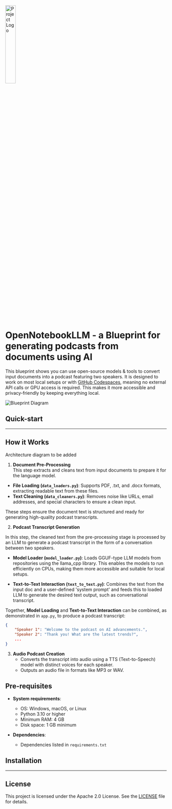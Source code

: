 <img src="./images/Blueprints-logo.png" alt="Project Logo" style="width:25%;">

# OpenNotebookLLM - a Blueprint for generating podcasts from documents using AI

This blueprint shows you can use open-source models & tools to convert input documents into a podcast featuring two speakers. 
It is designed to work on most local setups or with [GitHub Codespaces](https://github.com/codespaces/new?hide_repo_select=true&ref=main&repo=888426876&skip_quickstart=true), meaning no external API calls or GPU access is required. This makes it more accessible and privacy-friendly by keeping everything local.

![Blueprint Diagram](./images/blueprint-diagram.png)

## Quick-start

---

## How it Works

Architecture diagram to be added

1. **Document Pre-Processing**  
This step extracts and cleans text from input documents to prepare it for the language model.

- **File Loading (`data_loaders.py`)**: Supports PDF, .txt, and .docx formats, extracting readable text from these files.  
- **Text Cleaning (`data_cleaners.py`)**: Removes noise like URLs, email addresses, and special characters to ensure a clean input.

These steps ensure the document text is structured and ready for generating high-quality podcast transcripts.

2. **Podcast Transcript Generation**  

In this step, the cleaned text from the pre-processing stage is processed by an LLM to generate a podcast transcript in the form of a conversation between two speakers.

- **Model Loader (`model_loader.py`)**: Loads GGUF-type LLM models from repositories using the llama_cpp library. This enables the models to run efficiently on CPUs, making them more accessible and suitable for local setups.

- **Text-to-Text Interaction (`text_to_text.py`)**: Combines the text from the input doc and a user-defined 'system prompt' and feeds this to loaded LLM to generate the desired text output, such as conversational transcript.

Together, **Model Loading** and **Text-to-Text Interaction** can be combined, as demonstrated in `app.py`, to produce a podcast transcript:  
```json
{
    "Speaker 1": "Welcome to the podcast on AI advancements.",
    "Speaker 2": "Thank you! What are the latest trends?",
    ...
}
```

3. **Audio Podcast Creation**  
   - Converts the transcript into audio using a TTS (Text-to-Speech) model with distinct voices for each speaker.
   - Outputs an audio file in formats like MP3 or WAV.


## Pre-requisites

- **System requirements**:
  - OS: Windows, macOS, or Linux
  - Python 3.10 or higher
  - Minimum RAM: 4 GB
  - Disk space: 1 GB minimum

- **Dependencies**:
  - Dependencies listed in `requirements.txt`

## Installation

---


## License

This project is licensed under the Apache 2.0 License. See the [LICENSE](LICENSE) file for details.
